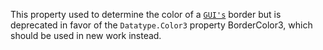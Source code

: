 This property used to determine the color of a [`GUI's`](https://create.roblox.com/docs/reference/engine/classes/GuiObject)
border but is deprecated in favor of the `Datatype.Color3` property
BorderColor3, which should be used in new work instead.